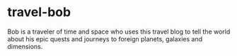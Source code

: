 # travel-bob

Bob is a traveler of time and space who uses this travel blog to tell the world about his epic quests and journeys to foreign planets, galaxies and dimensions.
